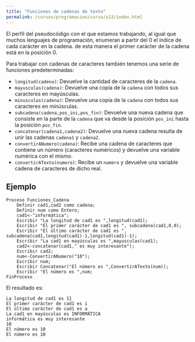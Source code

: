 ```yaml
---
title: "Funciones de cadenas de texto"
permalink: /cursos/programacion/curso/u13/index.html
---
```


El perfil del pseudocódigo con el que estamos trabajando, al igual que muchos lenguajes de programación, enumeran a partir del 0 el índice de cada carácter en la cadena. de esta manera el primer carácter de la cadena está en la posición 0.

Para trabajar con cadenas de caracteres también tenemos una serie de funciones predeterminadas:

* `longitud(cadena)`: Devuelve la cantidad de caracteres de la `cadena`.
* `mayusculas(cadena)`: Devuelve una copia de la `cadena` con todos sus caracteres en mayúsculas.
* `minusculas(cadena)`:	Devuelve una copia de la `cadena` con todos sus caracteres en minúsculas.
* `subcadena(cadena,pos_ini,pos_fin)`: Devuelve una nueva cadena que consiste en la parte de la `cadena` que va desde la posición `pos_ini` hasta la posición `pos_fin`.
* `concatenar(cadena1,cadena2)`: Devuelve una nueva cadena resulta de unir las cadenas `cadena1` y `cadena2`.
* `convertirANumero(cadena)`: Recibe una cadena de caracteres que contiene un número (caracteres numéricos) y devuelve una variable numérica con el mismo.
* `convertirATexto(numero)`: Recibe un `numero` y devuelve una variable cadena de caracteres de dicho real. 

## Ejemplo

	Proceso Funciones_Cadena
		Definir cad1,cad2 como cadena;
		Definir num como Entero;
		cad1<-"informática";
		Escribir "La longitud de cad1 es ",longitud(cad1);
		Escribir "El primer carácter de cad1 es ", subcadena(cad1,0,0);
		Escribir "El último carácter de cad1 es ", subcadena(cad1,longitud(cad1)-1,longitud(cad1)-1);
		Escribir "La cad1 en mayúsculas es ",mayusculas(cad1);
		cad2<-concatenar(cad1," es muy interesante");
		Escribir cad2;
		num<-ConvertirANumero("10");
		Escribir num;
		Escribir Concatenar("El número es ",ConvertirATexto(num));
		Escribir "El número es ",num;	
	FinProceso

El resultado es:

	La longitud de cad1 es 11
	El primer carácter de cad1 es i
	El último carácter de cad1 es a
	La cad1 en mayúsculas es INFORMÁTICA
	informática es muy interesante
	10
	El número es 10
	El número es 10